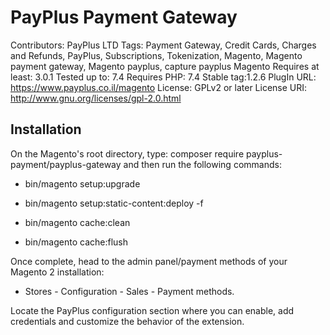 # PayPlus Payment Gateway

Contributors: PayPlus LTD
Tags: Payment Gateway, Credit Cards, Charges and Refunds, PayPlus, Subscriptions, Tokenization, Magento, Magento payment gateway, Magento payplus, capture payplus Magento
Requires at least: 3.0.1
Tested up to: 7.4
Requires PHP: 7.4
Stable tag:1.2.6
PlugIn URL: https://www.payplus.co.il/magento
License: GPLv2 or later
License URI: http://www.gnu.org/licenses/gpl-2.0.html

## Installation

On the Magento's root directory, type: composer require payplus-payment/payplus-gateway and then run the following commands:

- bin/magento setup:upgrade

- bin/magento setup:static-content:deploy -f

- bin/magento cache:clean

- bin/magento cache:flush

Once complete, head to the admin panel/payment methods of your Magento 2 installation:

- Stores - Configuration - Sales - Payment methods.

Locate the PayPlus configuration section where you can enable, add credentials and customize the behavior of the extension.
